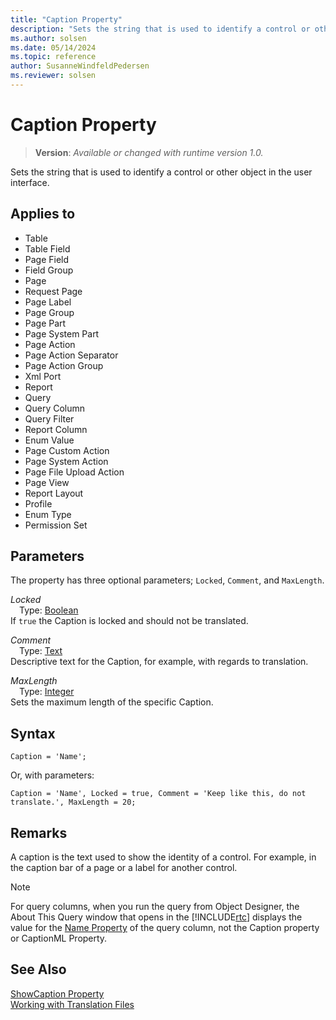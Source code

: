 ```yaml
---
title: "Caption Property"
description: "Sets the string that is used to identify a control or other object in the user interface."
ms.author: solsen
ms.date: 05/14/2024
ms.topic: reference
author: SusanneWindfeldPedersen
ms.reviewer: solsen
---
```

[//]: # (START>DO_NOT_EDIT)
[//]: # (IMPORTANT:Do not edit any of the content between here and the END>DO_NOT_EDIT.)
[//]: # (Any modifications should be made in the .xml files in the ModernDev repo.)
# Caption Property
> **Version**: _Available or changed with runtime version 1.0._

Sets the string that is used to identify a control or other object in the user interface.

## Applies to
-   Table
-   Table Field
-   Page Field
-   Field Group
-   Page
-   Request Page
-   Page Label
-   Page Group
-   Page Part
-   Page System Part
-   Page Action
-   Page Action Separator
-   Page Action Group
-   Xml Port
-   Report
-   Query
-   Query Column
-   Query Filter
-   Report Column
-   Enum Value
-   Page Custom Action
-   Page System Action
-   Page File Upload Action
-   Page View
-   Report Layout
-   Profile
-   Enum Type
-   Permission Set

[//]: # (IMPORTANT: END>DO_NOT_EDIT)

## Parameters
The property has three optional parameters; `Locked`, `Comment`, and `MaxLength`.

*Locked*  
&emsp;Type: [Boolean](../methods-auto/boolean/boolean-data-type.md)  
If `true` the Caption is locked and should not be translated.  

*Comment*  
&emsp;Type: [Text](../methods-auto/text/text-data-type.md)  
Descriptive text for the Caption, for example, with regards to translation.

*MaxLength*  
&emsp;Type: [Integer](../methods-auto/integer/integer-data-type.md)  
Sets the maximum length of the specific Caption.

## Syntax
```AL
Caption = 'Name';
```

Or, with parameters:

```AL
Caption = 'Name', Locked = true, Comment = 'Keep like this, do not translate.', MaxLength = 20;
```

## Remarks

A caption is the text used to show the identity of a control. For example, in the caption bar of a page or a label for another control.  

> [!NOTE]  
> For query columns, when you run the query from Object Designer, the About This Query window that opens in the [!INCLUDE[rtc](../includes/rtc_md.md)] displays the value for the [Name Property](./devenv-properties.md) of the query column, not the Caption property or CaptionML Property.  

## See Also

[ShowCaption Property](devenv-showcaption-property.md)  
[Working with Translation Files](../devenv-work-with-translation-files.md)